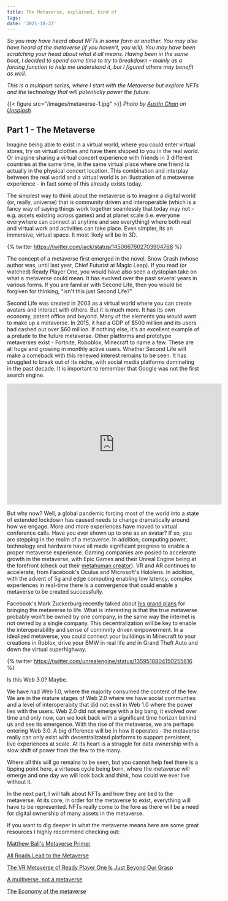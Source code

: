 ```yaml
---
title: The Metaverse, explained, kind of
tags:
date: '2021-10-27'
---
```

*So you may have heard about NFTs in some form or another. You may also have heard of the metaverse (if you haven't, you will). You may have been scratching your head about what it all means. Having been in the same boat, I decided to spend some time to try to breakdown - mainly as a forcing function to help me understand it, but I figured others may benefit as well.*

*This is a multipart series, where I start with the Metaverse but explore NFTs and the technology that will potentially power the future.*
<!--more-->

{{< figure src="/images/metaverse-1.jpg" >}}
*Photo by <a href="https://unsplash.com/@austinchan?utm_source=unsplash&utm_medium=referral&utm_content=creditCopyText">Austin Chan</a> on <a href="https://unsplash.com/s/photos/other-worldly?utm_source=unsplash&utm_medium=referral&utm_content=creditCopyText">Unsplash</a>*

## Part 1 - The Metaverse

Imagine being able to exist in a virtual world, where you could enter virtual stores, try on virtual clothes and have them shipped to you in the real world. Or imagine sharing a virtual concert experience with friends in 3 different countries at the same time, in the same virtual place where one friend is actually in the physical concert location. This combination and interplay between the real world and a virtual world is an illustration of a metaverse experience - in fact some of this already exists today.

The simplest way to think about the metaverse is to imagine a digital world (or, really, universe) that is community driven and interoperable (which is a fancy way of saying things work together seamlessly that today may not - e.g. assets existing across games) and at planet scale (i.e. everyone everywhere can connect at anytime and see everything) where both real and virtual work and activities can take place. Even simpler, its an immersive, virtual space. It most likely will be in 3D.

{% twitter https://twitter.com/jack/status/1450667602703904768 %}

The concept of a metaverse first emerged in the novel, Snow Crash (whose author was, until last year, Chief Futurist at Magic Leap). If you read (or watched) Ready Player One, you would have also seen a dystopian take on what a metaverse could mean. It has evolved over the past several years in various forms. If you are familiar with Second Life, then you would be forgiven for thinking, "isn't this just Second Life?" 

Second Life was created in 2003 as a virtual world where you can create avatars and interact with others. But it is much more. It has its own economy, patent office and beyond. Many of the elements you would want to make up a metaverse. In 2015, it had a GDP of $500 million and its users had cashed out over $60 million. If nothing else, it's an excellent example of a prelude to the future metaverse. Other platforms and prototype metaverses exist - Fortnite, Roboblox, Minecraft to name a few. These are all huge and growing in monthly active users. Whether Second Life will make a comeback with this renewed interest remains to be seen. It has struggled to break out of its niche, with social media platforms dominating in the past decade. It is important to remember that Google was not the first search engine.

<div class="iframe_container">
  <iframe width="560" height="315" src="https://www.youtube.com/embed/lDWOpts_Z3o" frameborder="0" allowfullscreen="allowfullscreen"></iframe>
</div>

But why now? Well, a global pandemic forcing most of the world into a state of extended lockdown has caused needs to change dramatically around how we engage. More and more experiences have moved to virtual conference calls. Have you ever shown up to one as an avatar? If so, you are stepping in the realm of a metaverse. In addition, computing power, technology and hardware have all made significant progress to enable a proper metaverse experience. Gaming companies are posied to accelerate growth in the metaverse, with Epic Games and their Unreal Engine being at the forefront (check out their [metahuman creator](https://www.unrealengine.com/en-US/digital-humans)). VR and AR continues to accelerate, from Facebook's Oculus and Microsoft's Hololens. In addition, with the advent of 5g and edge computing enabling low latency, complex experiences in real-time there is a convergence that could enable a metaverse to be created successfully. 

Facebook's Mark Zuckerburg recently talked about [his grand plans](https://www.cnet.com/features/mark-zuckerberg-on-facebook-vr-future-new-sensors-on-quest-pro-fitness-and-a-metaverse-for-work/) for bringing the metaverse to life. What is interesting is that the true metaverse probably won't be owned by one company, in the same way the internet is not owned by a single company. This decentralization will be key to enable the interoperability and sense of commnity driven empowerment. In a idealized metaverse, you could connect your buildings in Minecraft to your creations in Roblox, drive your BMW in real life and in Grand Theft Auto and down the virtual superhighway.

{% twitter https://twitter.com/unrealengine/status/1359518804150255616 %}

Is this Web 3.0? Maybe. 

We have had Web 1.0, where the majority consumed the content of the few. We are in the mature stages of Web 2.0 where we have social communties and a level of interoperabity that did not exist in Web 1.0 where the power lies with the users. Web 2.0 did not emerge with a big bang, it evolved over time and only now, can we look back with a significant time horizon behind us and see its emergence. With the rise of the metaverse, we are perhaps entering Web 3.0. A big difference will be in how it operates - the metaverse really can only exist with decentralizated platforms to support persistent, live experiences at scale. At its heart is a struggle for data ownership with a slow shift of power from the few to the many.

Where all this will go remains to be seen, but you cannot help feel there is a tipping point here, a virtuous cycle being born, where the metaverse will emerge and one day we will look back and think, how could we ever live without it.

In the next part, I will talk about NFTs and how they are tied to the metaverse. At its core, in order for the metaverse to exist, everything will have to be represented. NFTs really come to the fore as there will be a need for digital ownership of many assets in the metaverse.

If you want to dig deeper in what the metaverse means here are some great resources I highly recommend checking out:

[Matthew Ball's Metaverse Primer](https://www.matthewball.vc/the-metaverse-primer)

[All Roads Lead to the Metaverse](https://www.dentsu.com/us/en/blog/all-roads-lead-to-the-metaverse)

[The VR Metaverse of Ready Player One Is Just Beyond Our Grasp](https://www.wired.com/story/ready-player-one-vr-metaverse/)

[A multiverse, not a metaverse](https://techcrunch.com/2020/02/25/virtual-worlds-intro/)

[The Economy of the metaverse](https://medium.com/gamemakers/the-economy-of-the-metaverse-interview-with-epic-ceo-tim-sweeney-1822eed01ddf) 

